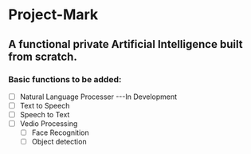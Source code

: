 # Project-Mark

## A functional private Artificial Intelligence built from scratch.

### Basic functions to be added:
- [ ] Natural Language Processer ---In Development
- [ ] Text to Speech
- [ ] Speech to Text
- [ ] Vedio Processing
  - [ ] Face Recognition
  - [ ] Object detection
